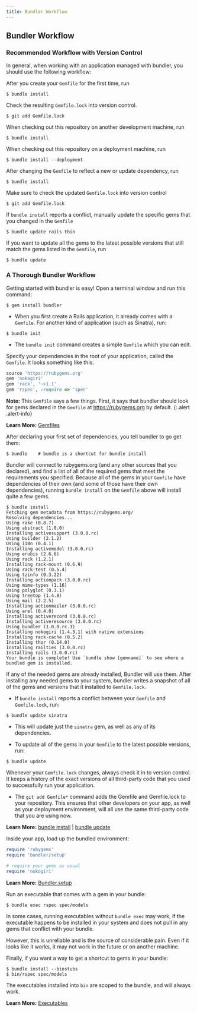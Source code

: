 ```yaml
---
title: Bundler Workflow
---
```


## Bundler Workflow

### Recommended Workflow with Version Control

In general, when working with an application managed with bundler, you should use the following workflow:

After you create your `Gemfile` for the first time, run

~~~
$ bundle install
~~~

Check the resulting `Gemfile.lock` into version control.

~~~
$ git add Gemfile.lock
~~~
When checking out this repository on another development machine, run

~~~
$ bundle install
~~~

When checking out this repository on a deployment machine, run

~~~
$ bundle install --deployment
~~~

After changing the `Gemfile` to reflect a new or update dependency, run

~~~
$ bundle install
~~~

Make sure to check the updated `Gemfile.lock` into version control

~~~
$ git add Gemfile.lock
~~~

If `bundle install` reports a conflict, manually update the specific gems that you changed in the `Gemfile`

~~~
$ bundle update rails thin
~~~

If you want to update all the gems to the latest possible versions that
still match the gems listed in the `Gemfile`, run

~~~
$ bundle update
~~~

### A Thorough Bundler Workflow

Getting started with bundler is easy! Open a terminal window and run this command:

~~~
$ gem install bundler
~~~

- When you first create a Rails application, it already comes with a `Gemfile`.
For another kind of application (such as Sinatra), run:

~~~
$ bundle init
~~~

- The `bundle init` command creates a simple `Gemfile` which you can edit.

Specify your dependencies in the root of your application, called the `Gemfile`. It looks something like this:

~~~ ruby
source 'https://rubygems.org'
gem 'nokogiri'
gem 'rack', '~>1.1'
gem 'rspec', :require => 'spec'
~~~


**Note:** This `Gemfile` says a few things. First, it says that bundler should look for gems declared in the `Gemfile` at https://rubygems.org by default.
{:.alert .alert-info}

**Learn More:** [Gemfiles](./gemfile.html)

After declaring your first set of dependencies, you tell bundler to go get them:

~~~
$ bundle    # bundle is a shortcut for bundle install
~~~

Bundler will connect to rubygems.org (and any other sources that you declared), and find a list of all of the required gems that meet the requirements you specified. Because all of the gems in your `Gemfile` have dependencies of their own (and some of those have their own dependencies), running `bundle install` on the `Gemfile` above will install quite a few gems.

~~~
$ bundle install
Fetching gem metadata from https://rubygems.org/
Resolving dependencies...
Using rake (0.8.7)
Using abstract (1.0.0)
Installing activesupport (3.0.0.rc)
Using builder (2.1.2)
Using i18n (0.4.1)
Installing activemodel (3.0.0.rc)
Using erubis (2.6.6)
Using rack (1.2.1)
Installing rack-mount (0.6.9)
Using rack-test (0.5.4)
Using tzinfo (0.3.22)
Installing actionpack (3.0.0.rc)
Using mime-types (1.16)
Using polyglot (0.3.1)
Using treetop (1.4.8)
Using mail (2.2.5)
Installing actionmailer (3.0.0.rc)
Using arel (0.4.0)
Installing activerecord (3.0.0.rc)
Installing activeresource (3.0.0.rc)
Using bundler (1.0.0.rc.3)
Installing nokogiri (1.4.3.1) with native extensions
Installing rack-cache (0.5.2)
Installing thor (0.14.0)
Installing railties (3.0.0.rc)
Installing rails (3.0.0.rc)
Your bundle is complete! Use `bundle show [gemname]` to see where a bundled gem is installed.
~~~

If any of the needed gems are already installed, Bundler will use them. After installing
any needed gems to your system, bundler writes a snapshot of all of the gems and
versions that it installed to `Gemfile.lock`.

- If `bundle install` reports a conflict between your `Gemfile` and `Gemfile.lock`, run:

~~~
$ bundle update sinatra
~~~

- This will update just the `sinatra` gem, as well as any of its dependencies.

- To update all of the gems in your `Gemfile` to the latest possible versions, run:

~~~
$ bundle update
~~~

Whenever your `Gemfile.lock` changes, always check it in to version control.
It keeps a history of the exact versions of all third-party code that you used
to successfully run your application.

- The `git add Gemfile*` command adds the Gemfile and Gemfile.lock to your repository.
This ensures that other developers on your app, as well as your deployment environment,
will all use the same third-party code that you are using now.

**Learn More:** [bundle install](./bundle_install.html) | [bundle update](./bundle_update.html)

Inside your app, load up the bundled environment:

~~~ ruby
require 'rubygems'
require 'bundler/setup'

# require your gems as usual
require 'nokogiri'
~~~

**Learn More:** [Bundler.setup](./bundler_setup.html)

Run an executable that comes with a gem in your bundle:

~~~
$ bundle exec rspec spec/models
~~~

In some cases, running executables without `bundle exec` may work, if the executable
happens to be installed in your system and does not pull in any gems that conflict with your bundle.

However, this is unreliable and is the source of considerable pain. Even if it
looks like it works, it may not work in the future or on another machine.

Finally, if you want a way to get a shortcut to gems in your bundle:

~~~
$ bundle install --binstubs
$ bin/rspec spec/models
~~~
The executables installed into `bin` are scoped to the bundle, and will always work.

**Learn More:** [Executables](./man/bundle-exec.1.html)
